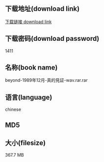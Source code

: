 ## 下载地址(download link)
[下载链接 download link](https://voluble-croquembouche-d321dc.netlify.app/?s=beyond-1989%E5%B9%B412%E6%9C%88-%E7%9C%9F%E7%9A%84%E8%A6%8B%E8%A8%BC-wav.rar)

## 下载密码(download password)
1411

## 名称(book name)
beyond-1989年12月-真的見証-wav.rar.rar

## 语言(language)
chinese

## MD5


## 大小(filesize)
367.7 MB

